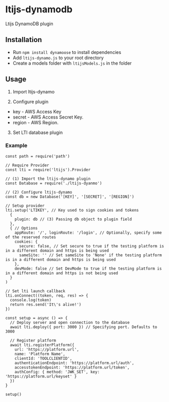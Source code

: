 # ltijs-dynamodb
Ltijs DynamoDB plugin

## Installation

* Run `npm install dynamoose` to install dependencies
* Add `ltijs-dynamo.js` to your root directory
* Create a models folder with `ltijsModels.js` in the folder

## Usage

1. Import ltijs-dynamo

2. Configure plugin 
 * key - AWS Access Key
 * secret - AWS Access Secret Key.
 * region - AWS Region.

3. Set LTI database plugin


### Example
```
const path = require('path')

// Require Provider
const lti = require('ltijs').Provider

// (1) Import the ltijs-dynamo plugin
const Database = require('./ltijs-dyanmo')

// (2) Configure ltijs-dynamo
const db = new Database('[KEY]', '[SECRET]', '[REGION]')

// Setup provider
lti.setup('LTIKEY', // Key used to sign cookies and tokens
  {
    plugin: db // (3) Passing db object to plugin field
  },
  { // Options
    appRoute: '/', loginRoute: '/login', // Optionally, specify some of the reserved routes
    cookies: {
      secure: false, // Set secure to true if the testing platform is in a different domain and https is being used
      sameSite: '' // Set sameSite to 'None' if the testing platform is in a different domain and https is being used
    },
    devMode: false // Set DevMode to true if the testing platform is in a different domain and https is not being used
  }
)

// Set lti launch callback
lti.onConnect((token, req, res) => {
  console.log(token)
  return res.send('It\'s alive!')
})

const setup = async () => {
  // Deploy server and open connection to the database
  await lti.deploy({ port: 3000 }) // Specifying port. Defaults to 3000

  // Register platform
  await lti.registerPlatform({
    url: 'https://platform.url',
    name: 'Platform Name',
    clientId: 'TOOLCLIENTID',
    authenticationEndpoint: 'https://platform.url/auth',
    accesstokenEndpoint: 'https://platform.url/token',
    authConfig: { method: 'JWK_SET', key: 'https://platform.url/keyset' }
  })
}

setup()
```

